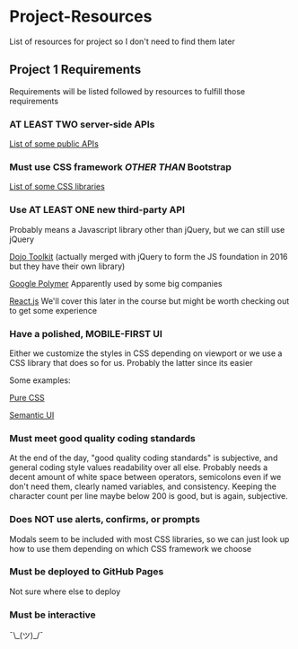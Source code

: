 # Project-Resources
List of resources for project so I don't need to find them later

## Project 1 Requirements

Requirements will be listed followed by resources to fulfill those requirements

### AT LEAST TWO server-side APIs

[List of some public APIs](https://github.com/public-apis/public-apis)

### Must use CSS framework *OTHER THAN* Bootstrap

[List of some CSS libraries](https://github.com/troxler/awesome-css-frameworks)

### Use AT LEAST ONE new third-party API

Probably means a Javascript library other than jQuery, but we can still use jQuery

[Dojo Toolkit](https://dojotoolkit.org/api/) (actually merged with jQuery to form the JS foundation in 2016 but they have their own library)

[Google Polymer](https://www.polymer-project.org/) Apparently used by some big companies

[React.js](https://reactjs.org/) We'll cover this later in the course but might be worth checking out to get some experience

### Have a polished, MOBILE-FIRST UI

Either we customize the styles in CSS depending on viewport or we use a CSS library that does so for us. Probably the latter since its easier

Some examples:

[Pure CSS](https://purecss.io/)

[Semantic UI](https://semantic-ui.com/)

### Must meet good quality coding standards

At the end of the day, "good quality coding standards" is subjective, and general coding style values readability over all else. Probably needs a decent amount of white space between operators, semicolons even if we don't need them, clearly named variables, and consistency. Keeping the character count per line maybe below 200 is good, but is again, subjective.

### Does NOT use alerts, confirms, or prompts

Modals seem to be included with most CSS libraries, so we can just look up how to use them depending on which CSS framework we choose

### Must be deployed to GitHub Pages

Not sure where else to deploy

### Must be interactive

¯\\\_(ツ)\_/¯
